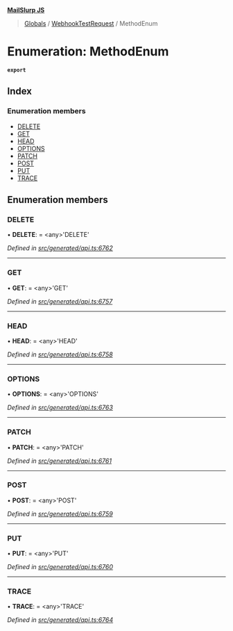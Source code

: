 **[MailSlurp JS](../README.md)**

> [Globals](../README.md) / [WebhookTestRequest](../modules/webhooktestrequest.md) / MethodEnum

# Enumeration: MethodEnum

**`export`** 

## Index

### Enumeration members

* [DELETE](webhooktestrequest.methodenum.md#delete)
* [GET](webhooktestrequest.methodenum.md#get)
* [HEAD](webhooktestrequest.methodenum.md#head)
* [OPTIONS](webhooktestrequest.methodenum.md#options)
* [PATCH](webhooktestrequest.methodenum.md#patch)
* [POST](webhooktestrequest.methodenum.md#post)
* [PUT](webhooktestrequest.methodenum.md#put)
* [TRACE](webhooktestrequest.methodenum.md#trace)

## Enumeration members

### DELETE

•  **DELETE**:  = \<any>'DELETE'

*Defined in [src/generated/api.ts:6762](https://github.com/mailslurp/mailslurp-client/blob/98c6efc/src/generated/api.ts#L6762)*

___

### GET

•  **GET**:  = \<any>'GET'

*Defined in [src/generated/api.ts:6757](https://github.com/mailslurp/mailslurp-client/blob/98c6efc/src/generated/api.ts#L6757)*

___

### HEAD

•  **HEAD**:  = \<any>'HEAD'

*Defined in [src/generated/api.ts:6758](https://github.com/mailslurp/mailslurp-client/blob/98c6efc/src/generated/api.ts#L6758)*

___

### OPTIONS

•  **OPTIONS**:  = \<any>'OPTIONS'

*Defined in [src/generated/api.ts:6763](https://github.com/mailslurp/mailslurp-client/blob/98c6efc/src/generated/api.ts#L6763)*

___

### PATCH

•  **PATCH**:  = \<any>'PATCH'

*Defined in [src/generated/api.ts:6761](https://github.com/mailslurp/mailslurp-client/blob/98c6efc/src/generated/api.ts#L6761)*

___

### POST

•  **POST**:  = \<any>'POST'

*Defined in [src/generated/api.ts:6759](https://github.com/mailslurp/mailslurp-client/blob/98c6efc/src/generated/api.ts#L6759)*

___

### PUT

•  **PUT**:  = \<any>'PUT'

*Defined in [src/generated/api.ts:6760](https://github.com/mailslurp/mailslurp-client/blob/98c6efc/src/generated/api.ts#L6760)*

___

### TRACE

•  **TRACE**:  = \<any>'TRACE'

*Defined in [src/generated/api.ts:6764](https://github.com/mailslurp/mailslurp-client/blob/98c6efc/src/generated/api.ts#L6764)*

